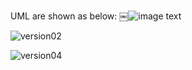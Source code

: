 UML are shown as below: 
￼![image text](https://raw.githubusercontent.com/nanachi1027/JavaProxyTutorial/master/static-proxy/src/main/docs/version00.png "version00")

![version02](https://raw.githubusercontent.com/nanachi1027/JavaProxyTutorial/master/static-proxy/src/main/docs/version02.png)

![version04](https://github.com/nanachi1027/JavaProxyTutorial/blob/master/static-proxy/src/main/docs/version04.png)
